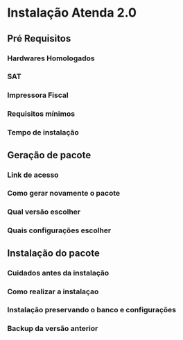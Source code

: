 <!-- TITLE: Nova Instalação -->
<!-- SUBTITLE: Passo a Passo - Nova Instalação -->

# Instalação Atenda 2.0
## **Pré Requisitos**
### Hardwares Homologados
### SAT
### Impressora Fiscal
### Requisitos mínimos
### Tempo de instalação

## **Geração de pacote**
### Link de acesso
### Como gerar novamente o pacote
### Qual versão escolher
### Quais configurações escolher

## **Instalação do pacote**
### Cuidados antes da instalação
### Como realizar a instalaçao
### Instalação preservando o banco e configurações
### Backup da versão anterior